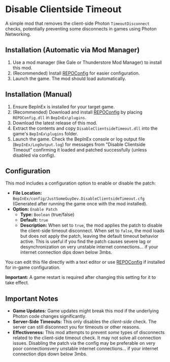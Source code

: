 # Disable Clientside Timeout

A simple mod that removes the client-side Photon `TimeoutDisconnect` checks, potentially preventing some disconnects in games using Photon Networking.

## Installation (Automatic via Mod Manager)

1.  Use a mod manager (like Gale or Thunderstore Mod Manager) to install this mod.
2.  (Recommended) Install [REPOConfig](https://thunderstore.io/c/repo/p/nickklmao/REPOConfig/) for easier configuration.
3.  Launch the game. The mod should load automatically.

## Installation (Manual)

1.  Ensure BepInEx is installed for your target game.
2.  (Recommended) Download and install [REPOConfig](https://thunderstore.io/c/repo/p/nickklmao/REPOConfig/) by placing `REPOConfig.dll` in `BepInEx\plugins`.
3.  Download the latest release of this mod.
4.  Extract the contents and copy `DisableClientsideTimeout.dll` into the game's `BepInEx\plugins` folder.
5.  Launch the game. Check the BepInEx console or log output file (`BepInEx/LogOutput.log`) for messages from "Disable Clientside Timeout" confirming it loaded and patched successfully (unless disabled via config).

## Configuration

This mod includes a configuration option to enable or disable the patch:

*   **File Location:** `BepInEx/config/JustSomeGuyDev.DisableClientsideTimeout.cfg` (Generated after running the game once with the mod installed).
*   **Option:** `Enable Patch`
    *   **Type:** `Boolean` (true/false)
    *   **Default:** `true`
    *   **Description:** When set to `true`, the mod applies the patch to disable the client-side timeout disconnect. When set to `false`, the mod loads but does not apply the patch, leaving the default timeout behavior active. This is useful if you find the patch causes severe lag or desynchronization on very unstable internet connections... if your internet connection dips down below 3mbs.

You can edit this file directly with a text editor or use [REPOConfig](https://thunderstore.io/c/repo/p/nickklmao/REPOConfig/) if installed for in-game configuration.

**Important:** A game restart is required after changing this setting for it to take effect.

## Important Notes

*   **Game Updates:** Game updates might break this mod if the underlying Photon code changes significantly.
*   **Server-Side Timeouts:** This only disables the *client-side* check. The server can still disconnect you for timeouts or other reasons.
*   **Effectiveness:** This mod attempts to prevent *some* types of disconnects related to the client-side timeout check. It may not solve all connection issues. Disabling the patch via the config may be preferable on very poor connectionsvery unstable internet connections... if your internet connection dips down below 3mbs.
